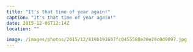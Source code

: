 ```yaml
---
title: "It's that time of year again!"
caption: "It's that time of year again!"
date: 2015-12-06T12:14Z
location: ""

image: /images/photos/2015/12/819b193697fc0455588e20e29c0d9097.jpg
---
```

